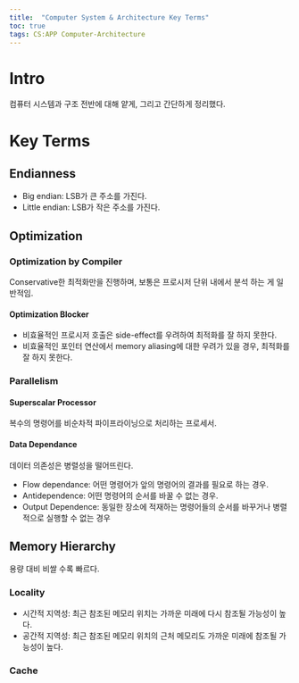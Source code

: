 ```yaml
---
title:  "Computer System & Architecture Key Terms"
toc: true
tags: CS:APP Computer-Architecture
---
```


# Intro
컴퓨터 시스템과 구조 전반에 대해 얕게, 그리고 간단하게 정리했다.

# Key Terms
## Endianness

- Big endian: LSB가 큰 주소를 가진다.
- Little endian: LSB가 작은 주소를 가진다.

## Optimization
### Optimization by Compiler
Conservative한 최적화만을 진행하며, 보통은 프로시저 단위 내에서 분석 하는 게 일반적임. 

#### Optimization Blocker

- 비효율적인 프로시저 호출은 side-effect를 우려하여 최적화를 잘 하지 못한다.
- 비효율적인 포인터 연산에서 memory aliasing에 대한 우려가 있을 경우, 최적화를 잘 하지 못한다.

### Parallelism
#### Superscalar Processor
복수의 명령어를 비순차적 파이프라이닝으로 처리하는 프로세서.

#### Data Dependance
데이터 의존성은 병렬성을 떨어뜨린다.

- Flow dependance: 어떤 명령어가 앞의 명령어의 결과를 필요로 하는 경우.
- Antidependence: 어떤 명령어의 순서를 바꿀 수 없는 경우.
- Output Dependence: 동일한 장소에 적재하는 명령어들의 순서를 바꾸거나 병렬적으로 실행할 수 없는 경우

## Memory Hierarchy
용량 대비 비쌀 수록 빠르다.

### Locality

- 시간적 지역성: 최근 참조된 메모리 위치는 가까운 미래에 다시 참조될 가능성이 높다.
- 공간적 지역성: 최근 참조된 메모리 위치의 근처 메모리도 가까운 미래에 참조될 가능성이 높다.

### Cache
